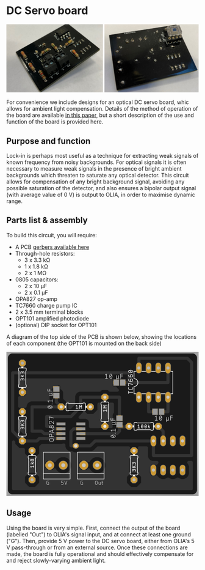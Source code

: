 # DC Servo board

![Image of DC servo board](https://github.com/ajharvie/OLIA/blob/main/doc/images/DCservo_LR.jpg)

For convenience we include designs for an optical DC servo board, whic allows for ambient light compensation. Details of the method of operation of the board are available [in this paper,](https://doi.org/10.1016/j.ohx.2021.e00228) but a short description of the use and function of the board is provided here. 

## Purpose and function
Lock-in is perhaps most useful as a technique for extracting weak signals of known frequency from noisy backgrounds. For optical signals it is often necessary to measure weak signals in the presence of bright ambient backgrounds which threaten to saturate any optical detector. This circuit allows for compensation of any bright background signal, avoiding any possible saturation of the detector, and also ensures a bipolar output signal (with average value of 0 V) is output to OLIA, in order to maximise dynamic range.

## Parts list & assembly
To build this circuit, you will require:
* A PCB [gerbers available here](https://github.com/ajharvie/OLIA/blob/main/Boards/OpticalDCServoGerbers.zip)
* Through-hole resistors:
  * 3 x 3.3 kΩ
  * 1 x 1.8 kΩ
  * 2 x 1 MΩ
* 0805 capacitors:
  * 2 x 10 µF
  * 2 x 0.1 µF
* OPA827 op-amp
* TC7660 charge pump IC
* 2 x 3.5 mm terminal blocks
* OPT101 amplified photodiode
* (optional) DIP socket for OPT101

A diagram of the top side of the PCB is shown below, showing the locations of each component (the OPT101 is mounted on the back side)

![Board diagram](https://github.com/ajharvie/OLIA/blob/main/doc/images/dcservoBoard.PNG)

## Usage
Using the board is very simple. First, connect the output of the board (labelled "Out") to OLIA's signal input, and at connect at least one ground ("G"). Then, provide 5 V power to the DC servo board, either from OLIA's 5 V pass-through or from an external source. Once these connections are made, the board is fully operational and should effectively compensate for and reject slowly-varying ambient light.
